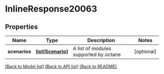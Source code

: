 # InlineResponse20063

## Properties
Name | Type | Description | Notes
------------ | ------------- | ------------- | -------------
**scenarios** | [**list[Scenario]**](Scenario.md) | A list of modules supported by octane | [optional] 

[[Back to Model list]](../README.md#documentation-for-models) [[Back to API list]](../README.md#documentation-for-api-endpoints) [[Back to README]](../README.md)

